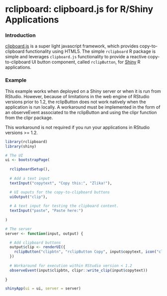 # rclipboard: clipboard.js for R/Shiny Applications

### Introduction
[clipboard.js](https://clipboardjs.com/) is a super light javascript framework,
which provides copy-to-clipboard functionality using HTML5. The simple `rclipboard`
R package is simple and leverages `clipboard.js` functionality to provide a
reactive copy-to-clipboard UI button component, called `rclipButton`, for
[Shiny](http://shiny.rstudio.com/) R applications.

### Example

This example works when deployed on a Shiny server or when it is run from
RStudio. However, because of limitations in the web engine of RStudio versions
prior to 1.2, the rclipButton does not work natively when the application is run
locally. A workaround must be implemented in the form of an observeEvent associated
to the rclipButton and using the clipr function from the clipr package.

This workaround is not required if you run your applications in RStudio versions 
\>= 1.2.


```R
library(rclipboard)
library(shiny)

# The UI
ui <- bootstrapPage(
  
  rclipboardSetup(),
  
  # Add a text input
  textInput("copytext", "Copy this:", "Zlika!"),

  # UI ouputs for the copy-to-clipboard buttons
  uiOutput("clip"),
  
  # A text input for testing the clipboard content.
  textInput("paste", "Paste here:")
  
)

# The server
server <- function(input, output) {

  # Add clipboard buttons
  output$clip <- renderUI({
    rclipButton("clipbtn", "rclipButton Copy", input$copytext, icon("clipboard"))
  })
  
  # Workaround for execution within RStudio version < 1.2
  observeEvent(input$clipbtn, clipr::write_clip(input$copytext))
  
}

shinyApp(ui = ui, server = server)

```
